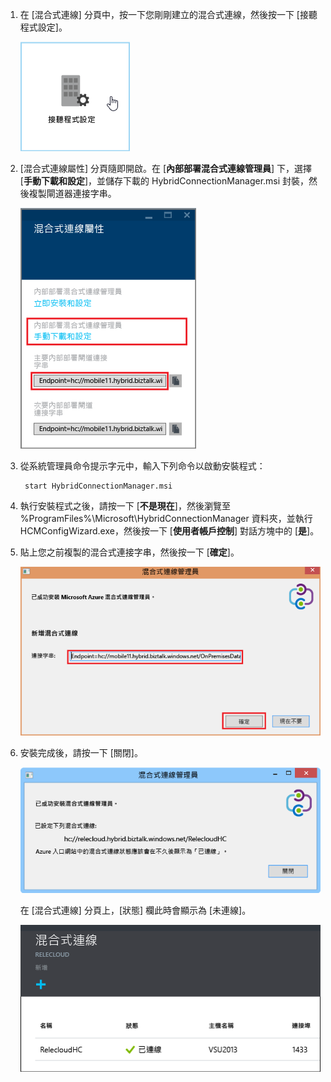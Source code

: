 
1. 在 [混合式連線] 分頁中，按一下您剛剛建立的混合式連線，然後按一下 [接聽程式設定]。
   
    ![Click Listener Setup](./media/app-service-hybrid-connections-manager-install/D04ClickListenerSetup.png)
2. [混合式連線屬性] 分頁隨即開啟。在 [**內部部署混合式連線管理員**] 下，選擇 [**手動下載和設定**]，並儲存下載的 HybridConnectionManager.msi 封裝，然後複製閘道器連接字串。
   
    ![Click here to install](./media/app-service-hybrid-connections-manager-install/D05ClickToInstallHCM.png)
3. 從系統管理員命令提示字元中，輸入下列命令以啟動安裝程式：
   
        start HybridConnectionManager.msi
4. 執行安裝程式之後，請按一下 [**不是現在**]，然後瀏覽至 %ProgramFiles%\\Microsoft\\HybridConnectionManager 資料夾，並執行 HCMConfigWizard.exe，然後按一下 [**使用者帳戶控制**] 對話方塊中的 [**是**]。
5. 貼上您之前複製的混合式連接字串，然後按一下 [**確定**]。
   
    ![安裝](./media/app-service-hybrid-connections-manager-install/D08aHCMInstallManual.png)
6. 安裝完成後，請按一下 [關閉]。
   
    ![Click Close](./media/app-service-hybrid-connections-manager-install/D09HCMInstallComplete.png)
   
    在 [混合式連線] 分頁上，[狀態] 欄此時會顯示為 [未連線]。
   
    ![Connected Status](./media/app-service-hybrid-connections-manager-install/D10HCStatusConnected.png)

<!---HONumber=AcomDC_1125_2015-->